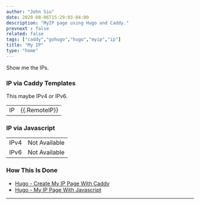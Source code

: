 ```yaml
---
author: "John Siu"
date: 2020-08-06T15:29:03-04:00
description: "MyIP page using Hugo and Caddy."
prevnext : false
related: false
tags: ["caddy","gohugo","hugo","myip","ip"]
title: "My IP"
type: "home"
---
```

Show me the IPs.
<!--more-->

### IP via Caddy Templates

This maybe IPv4 or IPv6.

|||
|---|---|
|IP|{{.RemoteIP}}|

### IP via Javascript

|||
|---|---|
|IPv4|<div id="myip4">Not Available</div>|
|IPv6|<div id="myip6">Not Available</div>|

### How This Is Done

- [Hugo - Create My IP Page With Caddy](/blog/hugo-caddy-myip/)
- [Hugo - My IP Page With Javascript](/blog/hugo-caddy-myip-js/)

---

<script src="/js/my.js"></script>
<script>
myip(4)
myip(6)
</script>